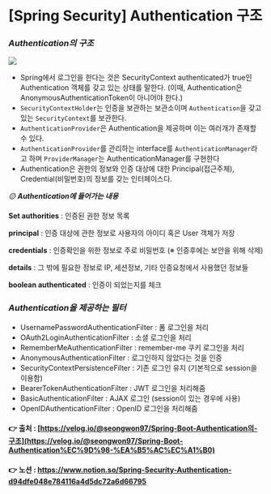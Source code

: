 # [Spring Security] ****Authentication 구조****

### ***Authentication의 구조***

<img src="https://s3.us-west-2.amazonaws.com/secure.notion-static.com/562012de-50ff-4b47-8fb1-3c4c0ef164c4/Untitled.png?X-Amz-Algorithm=AWS4-HMAC-SHA256&X-Amz-Content-Sha256=UNSIGNED-PAYLOAD&X-Amz-Credential=AKIAT73L2G45EIPT3X45%2F20220531%2Fus-west-2%2Fs3%2Faws4_request&X-Amz-Date=20220531T223840Z&X-Amz-Expires=86400&X-Amz-Signature=c7540c13a9a5bd258861249da5300601998a89d9d44406a69d9b0ac6a0579ddf&X-Amz-SignedHeaders=host&response-content-disposition=filename%20%3D%22Untitled.png%22&x-id=GetObject">

- Spring에서 로그인을 한다는 것은 SecurityContext authenticated가 true인 Authentication 객체를 갖고 있는 상태를 말한다.
(이때, Authentication은 AnonymousAuthenticationToken이 아니어야 한다.)
- `SecurityContextHolder`는 인증을 보관하는 보관소이며 `Authentication`을 갖고 있는 `SecurityContext`를 보관한다.
- `AuthenticationProvider`은 Authentication을 제공하며 이는 여러개가 존재할 수 있다.
- `AuthenticationProvider`를 관리하는 interface를 `AuthenticationManager`라고 하며 `ProviderManager`는 AuthenticationManager를 구현한다
- Authentication은 권한의 정보와 인증 대상에 대한 Principal(접근주체), Credential(비밀번호)의 정보를 갖는 인터페이스다.

*🟡 **Authentication에 들어가는 내용***

**Set <GrantedAuthority> authorities** : 인증된 권한 정보 목록

**principal** : 인증 대상에 관한 정보로 사용자의 아이디 혹은 User 객체가 저장

**credentials** : 인증확인을 위한 정보로 주로 비밀번호 (※ 인증후에는 보안을 위해 삭제)

**details** : 그 밖에 필요한 정보로 IP, 세션정보, 기타 인증요청에서 사용했던 정보들

**boolean authenticated** : 인증이 되었는지를 체크

### ***Authentication을 제공하는 필터***

- UsernamePasswordAuthenticationFilter : 폼 로그인을 처리
- OAuth2LoginAuthenticationFilter : 소셜 로그인을 처리
- RememberMeAuthenticationFilter : remember-me 쿠키 로그인을 처리
- AnonymousAuthenticationFilter : 로그인하지 않았다는 것을 인증
- SecurityContextPersistenceFilter : 기존 로그인 유지 (기본적으로 session을 이용함)
- BearerTokenAuthenticationFilter : JWT 로그인을 처리해줌
- BasicAuthenticationFilter : AJAX 로그인 (session이 있는 경우에 사용)
- OpenIDAuthenticationFilter : OpenID 로그인을 처리해줌

#### 👉 출처 : [https://velog.io/@seongwon97/Spring-Boot-Authentication의-구조](https://velog.io/@seongwon97/Spring-Boot-Authentication%EC%9D%98-%EA%B5%AC%EC%A1%B0)
#### 👉 노션 : https://www.notion.so/Spring-Security-Authentication-d94dfe048e784116a4d5dc72a6d66795
